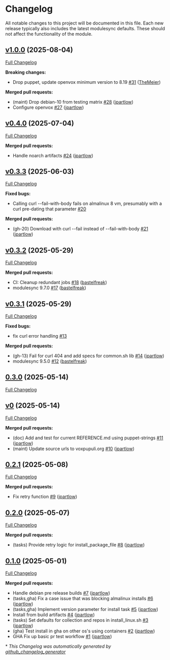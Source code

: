 # Changelog

All notable changes to this project will be documented in this file.
Each new release typically also includes the latest modulesync defaults.
These should not affect the functionality of the module.

## [v1.0.0](https://github.com/voxpupuli/puppet-openvox_bootstrap/tree/v1.0.0) (2025-08-04)

[Full Changelog](https://github.com/voxpupuli/puppet-openvox_bootstrap/compare/v0.4.0...v1.0.0)

**Breaking changes:**

- Drop puppet, update openvox minimum version to 8.19 [\#31](https://github.com/voxpupuli/puppet-openvox_bootstrap/pull/31) ([TheMeier](https://github.com/TheMeier))

**Merged pull requests:**

- \(maint\) Drop debian-10 from testing matrix [\#28](https://github.com/voxpupuli/puppet-openvox_bootstrap/pull/28) ([jpartlow](https://github.com/jpartlow))
- Configure openvox [\#27](https://github.com/voxpupuli/puppet-openvox_bootstrap/pull/27) ([jpartlow](https://github.com/jpartlow))

## [v0.4.0](https://github.com/voxpupuli/puppet-openvox_bootstrap/tree/v0.4.0) (2025-07-04)

[Full Changelog](https://github.com/voxpupuli/puppet-openvox_bootstrap/compare/v0.3.3...v0.4.0)

**Merged pull requests:**

- Handle noarch artifacts [\#24](https://github.com/voxpupuli/puppet-openvox_bootstrap/pull/24) ([jpartlow](https://github.com/jpartlow))

## [v0.3.3](https://github.com/voxpupuli/puppet-openvox_bootstrap/tree/v0.3.3) (2025-06-03)

[Full Changelog](https://github.com/voxpupuli/puppet-openvox_bootstrap/compare/v0.3.2...v0.3.3)

**Fixed bugs:**

- Calling curl --fail-with-body fails on almalinux 8 vm, presumably with a curl pre-dating that parameter [\#20](https://github.com/voxpupuli/puppet-openvox_bootstrap/issues/20)

**Merged pull requests:**

- \(gh-20\) Download with curl --fail instead of --fail-with-body [\#21](https://github.com/voxpupuli/puppet-openvox_bootstrap/pull/21) ([jpartlow](https://github.com/jpartlow))

## [v0.3.2](https://github.com/voxpupuli/puppet-openvox_bootstrap/tree/v0.3.2) (2025-05-29)

[Full Changelog](https://github.com/voxpupuli/puppet-openvox_bootstrap/compare/v0.3.1...v0.3.2)

**Merged pull requests:**

- CI: Cleanup redundant jobs [\#18](https://github.com/voxpupuli/puppet-openvox_bootstrap/pull/18) ([bastelfreak](https://github.com/bastelfreak))
- modulesync 9.7.0 [\#17](https://github.com/voxpupuli/puppet-openvox_bootstrap/pull/17) ([bastelfreak](https://github.com/bastelfreak))

## [v0.3.1](https://github.com/voxpupuli/puppet-openvox_bootstrap/tree/v0.3.1) (2025-05-29)

[Full Changelog](https://github.com/voxpupuli/puppet-openvox_bootstrap/compare/0.3.0...v0.3.1)

**Fixed bugs:**

- fix curl error handling [\#13](https://github.com/voxpupuli/puppet-openvox_bootstrap/issues/13)

**Merged pull requests:**

- \(gh-13\) Fail for curl 404 and add specs for common.sh lib [\#14](https://github.com/voxpupuli/puppet-openvox_bootstrap/pull/14) ([jpartlow](https://github.com/jpartlow))
- modulesync 9.5.0 [\#12](https://github.com/voxpupuli/puppet-openvox_bootstrap/pull/12) ([bastelfreak](https://github.com/bastelfreak))

## [0.3.0](https://github.com/voxpupuli/puppet-openvox_bootstrap/tree/0.3.0) (2025-05-14)

[Full Changelog](https://github.com/voxpupuli/puppet-openvox_bootstrap/compare/v0...0.3.0)

## [v0](https://github.com/voxpupuli/puppet-openvox_bootstrap/tree/v0) (2025-05-14)

[Full Changelog](https://github.com/voxpupuli/puppet-openvox_bootstrap/compare/0.2.1...v0)

**Merged pull requests:**

- \(doc\) Add and test for current REFERENCE.md using puppet-strings [\#11](https://github.com/voxpupuli/puppet-openvox_bootstrap/pull/11) ([jpartlow](https://github.com/jpartlow))
- \(maint\) Update source urls to voxpupuli.org [\#10](https://github.com/voxpupuli/puppet-openvox_bootstrap/pull/10) ([jpartlow](https://github.com/jpartlow))

## [0.2.1](https://github.com/voxpupuli/puppet-openvox_bootstrap/tree/0.2.1) (2025-05-08)

[Full Changelog](https://github.com/voxpupuli/puppet-openvox_bootstrap/compare/0.2.0...0.2.1)

**Merged pull requests:**

- Fix retry function [\#9](https://github.com/voxpupuli/puppet-openvox_bootstrap/pull/9) ([jpartlow](https://github.com/jpartlow))

## [0.2.0](https://github.com/voxpupuli/puppet-openvox_bootstrap/tree/0.2.0) (2025-05-07)

[Full Changelog](https://github.com/voxpupuli/puppet-openvox_bootstrap/compare/0.1.0...0.2.0)

**Merged pull requests:**

- \(tasks\) Provide retry logic for  install\_package\_file [\#8](https://github.com/voxpupuli/puppet-openvox_bootstrap/pull/8) ([jpartlow](https://github.com/jpartlow))

## [0.1.0](https://github.com/voxpupuli/puppet-openvox_bootstrap/tree/0.1.0) (2025-05-01)

[Full Changelog](https://github.com/voxpupuli/puppet-openvox_bootstrap/compare/dc87b8352087799507e9cf6d91ba5bebd0143bc2...0.1.0)

**Merged pull requests:**

- Handle debian pre release builds [\#7](https://github.com/voxpupuli/puppet-openvox_bootstrap/pull/7) ([jpartlow](https://github.com/jpartlow))
- \(tasks,gha\) Fix a case issue that was blocking almalinux installs [\#6](https://github.com/voxpupuli/puppet-openvox_bootstrap/pull/6) ([jpartlow](https://github.com/jpartlow))
- \(tasks,gha\) Implement version parameter for install task [\#5](https://github.com/voxpupuli/puppet-openvox_bootstrap/pull/5) ([jpartlow](https://github.com/jpartlow))
- Install from build artifacts [\#4](https://github.com/voxpupuli/puppet-openvox_bootstrap/pull/4) ([jpartlow](https://github.com/jpartlow))
- \(tasks\) Set defaults for collection and repos in install\_linux.sh [\#3](https://github.com/voxpupuli/puppet-openvox_bootstrap/pull/3) ([jpartlow](https://github.com/jpartlow))
- \(gha\) Test install in gha on other os's using containers [\#2](https://github.com/voxpupuli/puppet-openvox_bootstrap/pull/2) ([jpartlow](https://github.com/jpartlow))
- GHA  Fix up basic pr test workflow [\#1](https://github.com/voxpupuli/puppet-openvox_bootstrap/pull/1) ([jpartlow](https://github.com/jpartlow))



\* *This Changelog was automatically generated by [github_changelog_generator](https://github.com/github-changelog-generator/github-changelog-generator)*

